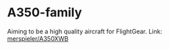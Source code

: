 # A350-family
Aiming to be a high quality aircraft for FlightGear.
Link: [merspieler/A350XWB](https://github.com/merspieler/A350XWB)

